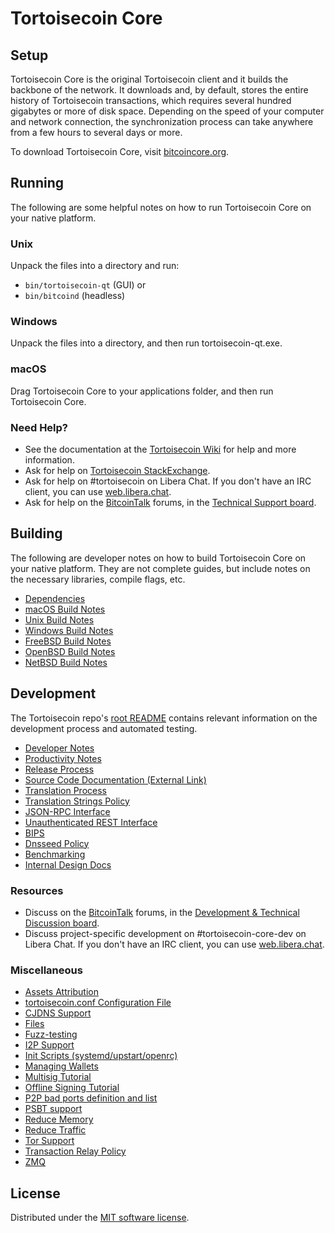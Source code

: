 Tortoisecoin Core
=============

Setup
---------------------
Tortoisecoin Core is the original Tortoisecoin client and it builds the backbone of the network. It downloads and, by default, stores the entire history of Tortoisecoin transactions, which requires several hundred gigabytes or more of disk space. Depending on the speed of your computer and network connection, the synchronization process can take anywhere from a few hours to several days or more.

To download Tortoisecoin Core, visit [bitcoincore.org](https://bitcoincore.org/en/download/).

Running
---------------------
The following are some helpful notes on how to run Tortoisecoin Core on your native platform.

### Unix

Unpack the files into a directory and run:

- `bin/tortoisecoin-qt` (GUI) or
- `bin/bitcoind` (headless)

### Windows

Unpack the files into a directory, and then run tortoisecoin-qt.exe.

### macOS

Drag Tortoisecoin Core to your applications folder, and then run Tortoisecoin Core.

### Need Help?

* See the documentation at the [Tortoisecoin Wiki](https://en.tortoisecoin.it/wiki/Main_Page)
for help and more information.
* Ask for help on [Tortoisecoin StackExchange](https://tortoisecoin.stackexchange.com).
* Ask for help on #tortoisecoin on Libera Chat. If you don't have an IRC client, you can use [web.libera.chat](https://web.libera.chat/#tortoisecoin).
* Ask for help on the [BitcoinTalk](https://bitcointalk.org/) forums, in the [Technical Support board](https://bitcointalk.org/index.php?board=4.0).

Building
---------------------
The following are developer notes on how to build Tortoisecoin Core on your native platform. They are not complete guides, but include notes on the necessary libraries, compile flags, etc.

- [Dependencies](dependencies.md)
- [macOS Build Notes](build-osx.md)
- [Unix Build Notes](build-unix.md)
- [Windows Build Notes](build-windows-msvc.md)
- [FreeBSD Build Notes](build-freebsd.md)
- [OpenBSD Build Notes](build-openbsd.md)
- [NetBSD Build Notes](build-netbsd.md)

Development
---------------------
The Tortoisecoin repo's [root README](/README.md) contains relevant information on the development process and automated testing.

- [Developer Notes](developer-notes.md)
- [Productivity Notes](productivity.md)
- [Release Process](release-process.md)
- [Source Code Documentation (External Link)](https://doxygen.bitcoincore.org/)
- [Translation Process](translation_process.md)
- [Translation Strings Policy](translation_strings_policy.md)
- [JSON-RPC Interface](JSON-RPC-interface.md)
- [Unauthenticated REST Interface](REST-interface.md)
- [BIPS](bips.md)
- [Dnsseed Policy](dnsseed-policy.md)
- [Benchmarking](benchmarking.md)
- [Internal Design Docs](design/)

### Resources
* Discuss on the [BitcoinTalk](https://bitcointalk.org/) forums, in the [Development & Technical Discussion board](https://bitcointalk.org/index.php?board=6.0).
* Discuss project-specific development on #tortoisecoin-core-dev on Libera Chat. If you don't have an IRC client, you can use [web.libera.chat](https://web.libera.chat/#tortoisecoin-core-dev).

### Miscellaneous
- [Assets Attribution](assets-attribution.md)
- [tortoisecoin.conf Configuration File](tortoisecoin-conf.md)
- [CJDNS Support](cjdns.md)
- [Files](files.md)
- [Fuzz-testing](fuzzing.md)
- [I2P Support](i2p.md)
- [Init Scripts (systemd/upstart/openrc)](init.md)
- [Managing Wallets](managing-wallets.md)
- [Multisig Tutorial](multisig-tutorial.md)
- [Offline Signing Tutorial](offline-signing-tutorial.md)
- [P2P bad ports definition and list](p2p-bad-ports.md)
- [PSBT support](psbt.md)
- [Reduce Memory](reduce-memory.md)
- [Reduce Traffic](reduce-traffic.md)
- [Tor Support](tor.md)
- [Transaction Relay Policy](policy/README.md)
- [ZMQ](zmq.md)

License
---------------------
Distributed under the [MIT software license](/COPYING).
